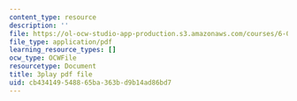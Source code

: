 ```yaml
---
content_type: resource
description: ''
file: https://ol-ocw-studio-app-production.s3.amazonaws.com/courses/6-042j-mathematics-for-computer-science-spring-2015/cb434149548865ba363bd9b14ad86bd7_n0lce1dMAh8.pdf
file_type: application/pdf
learning_resource_types: []
ocw_type: OCWFile
resourcetype: Document
title: 3play pdf file
uid: cb434149-5488-65ba-363b-d9b14ad86bd7
---
```

